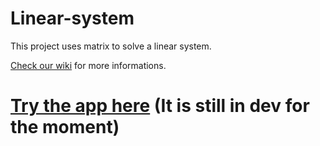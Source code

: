 # Linear-system
This project uses matrix to solve a linear system.

[Check our wiki](https://github.com/73VW/Linear-system/wiki) for more informations.

# [Try the app here](https://73vw.github.io/Linear-system/AN_Labo3_EquipeB1.html) (It is still in dev for the moment)
